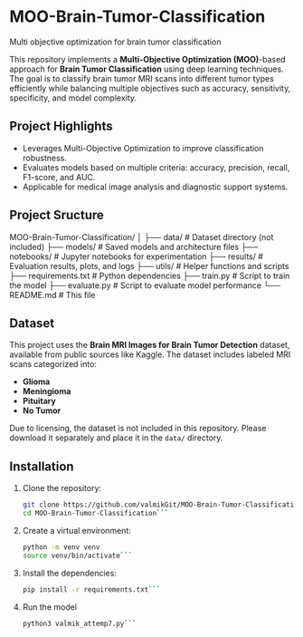 # MOO-Brain-Tumor-Classification
Multi objective optimization for brain tumor classification

This repository implements a **Multi-Objective Optimization (MOO)**-based approach for **Brain Tumor Classification** using deep learning techniques. The goal is to classify brain tumor MRI scans into different tumor types efficiently while balancing multiple objectives such as accuracy, sensitivity, specificity, and model complexity.

## Project Highlights

- Leverages Multi-Objective Optimization to improve classification robustness.
- Evaluates models based on multiple criteria: accuracy, precision, recall, F1-score, and AUC.
- Applicable for medical image analysis and diagnostic support systems.

## Project Sructure
MOO-Brain-Tumor-Classification/
│
├── data/                         # Dataset directory (not included)
├── models/                       # Saved models and architecture files
├── notebooks/                    # Jupyter notebooks for experimentation
├── results/                      # Evaluation results, plots, and logs
├── utils/                        # Helper functions and scripts
├── requirements.txt              # Python dependencies
├── train.py                      # Script to train the model
├── evaluate.py                   # Script to evaluate model performance
└── README.md                     # This file

## Dataset

This project uses the **Brain MRI Images for Brain Tumor Detection** dataset, available from public sources like Kaggle. The dataset includes labeled MRI scans categorized into:

- **Glioma**
- **Meningioma**
- **Pituitary**
- **No Tumor**

Due to licensing, the dataset is not included in this repository. Please download it separately and place it in the `data/` directory.

## Installation
1. Clone the repository:
   ```bash
   git clone https://github.com/valmikGit/MOO-Brain-Tumor-Classification.git
   cd MOO-Brain-Tumor-Classification```
2. Create a virtual environment:
   ```bash
   python -m venv venv
   source venv/bin/activate```
3. Install the dependencies:
   ```bash
   pip install -r requirements.txt```
4. Run the model
   ```bash
   python3 valmik_attemp7.py```
